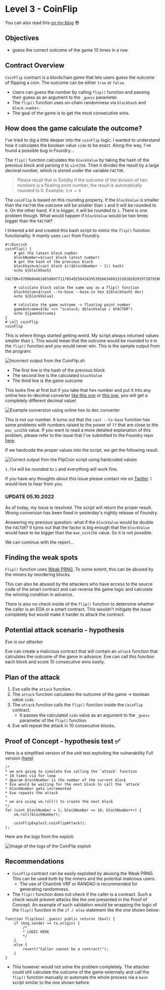 # Level 3 - CoinFlip

You can also read this
[on my blog](https://wizzardhat.com/ethernaut-level-3-coinflip/) 😎

## Objectives

- guess the correct outcome of the game 10 times in a row

## Contract Overview

`CoinFlip` contract is a blockchain game that lets users guess the outcome of
flipping a coin. The outcome can be either `true` or `false`.

- Users can guess the number by calling `flip()` function and passing their
  guess as an argument to the `_guess` parameter.
- The `flip()` function uses on-chain randomness via `blockhash` and
  `block.number`.
- The goal of the game is to get the most consecutive wins.

## How does the game calculate the outcome?

I've tried to dig a little deeper into the `coinFlip` logic. I wanted to
understand how it calculates the boolean value `side` to be exact. Along the
way, I've found a possible bug in Foundry...

The `flip()` function calculates the `blockValue` by taking the hash of the
previous block and parsing it to `uint256`. Then it divides the result by a
large decimal number, which is stored under the variable `FACTOR`.

> Please recall that in Solidity if the outcome of the division of two numbers
> is a floating point number, the result is automatically rounded to 0. Example:
> `3/4 = 0`

The `coinFlip` is based on this rounding property. If the `blockValue` is
smaller than the `FACTOR` the outcome will be smaller than `1` and it will be
rounded to `0`. On the other hand, if it is bigger, it will be rounded to `1`.
There is one problem though. What would happen if `blockValue` would be two
times bigger than the `FACTOR`?

I tinkered a bit and created this bash script to mimic the `flip()` function
functionality. It mainly uses `cast` from Foundry.

```shell
#!/bin/zsh
coinFlip() {
	# get the latest block number
	blockNumber=$(cast block latest number)
	# get the hash of the previous block
	blockhash=$(cast block $(($blockNumber - 1)) hash)
	echo ${blockhash}
	FACTOR=57896044618658097711785492504343953926634992332820282019728792003956564819968

	# calculate block value the same way as a flip() function
	blockValue=$(cast --to-base --base-in hex ${blockhash} dec)
	echo ${blockValue}

	# calculate the game outcome -> floating point number
	gameOutcome=$(bc <<< "scale=3; $blockValue / $FACTOR")
	echo ${gameOutcome}
}
# call coinFlip
coinFlip
```

This is where things started getting weird. My script always returned values
smaller than `1`. This would mean that the outcome would be rounded to `0` in
the `flip()` function and you would never win. This is the sample output from
the program:

![Incorrect output from the CoinFlip.sh](https://github.com/ChmielewskiKamil/ethernaut-foundry/blob/main/img/CoinFlipScript-incorrect-output.png?raw=true)

- The first line is the hash of the previous block
- The second line is the calculated `blockValue`
- The third line is the game outcome

This looks fine at first but if you take that hex number and put it into any
online hex-to-decimal converter
[like this one](https://codebeautify.org/decimal-hex-converter) or
[this one](https://www.rapidtables.com/convert/number/hex-to-decimal.html), you
will get a completely different decimal value!

![Example conversion using online hex to dec converter](https://github.com/ChmielewskiKamil/ethernaut-foundry/blob/main/img/CoinFlip-hex-to-decimal-converter.png?raw=true)

This is not our number. It turns out that the `cast --to-base` function has some
problems with numbers raised to the power of `77` that are close to the
`max_uin256` value. If you want to read a more detailed explanation of this
problem, please refer to the issue that I've submitted to the Foundry repo
[here](https://github.com/foundry-rs/foundry/issues/3432).

If we hardcode the proper values into the script, we get the following result.

![Correct output fron the FlipCoin script using hardcoded values](https://github.com/ChmielewskiKamil/ethernaut-foundry/blob/main/img/CoinFlipScript-hardcoded-values-proper-result.png?raw=true)

`1.754` will be rounded to `1` and everything will work fine.

If you have any thoughts about this issue please contact me on
[Twitter](https://twitter.com/kamilchmielu). I would love to hear from you.

### UPDATE 05.10.2022

As of today, my issue is resolved. The script will return the proper result.
Wrong conversion has been fixed in yesterday's nightly release of Foundry.

Answering my previous question: what if the `blockValue` would be double the
`FACTOR`? It turns out that the factor is big enough that the `blockValue` would
have to be bigger than the `max_uint256` value. So it is not possible.

We can continue with the report...

## Finding the weak spots

`Flip()` function uses
[Weak PRNG](https://github.com/crytic/slither/wiki/Detector-Documentation#weak-prng).
To some extent, this can be abused by the miners by reordering blocks.

This can also be abused by the attackers who have access to the source code of
the smart contract and can reverse the game logic and calculate the winning
condition in advance.

There is also no check inside of the `flip()` function to determine whether the
caller is an EOA or a smart contract. This wouldn't mitigate the issue
completely but would make it harder to attack the contract.

## Potential attack scenario - hypothesis

_Eve is our attacker_

Eve can create a malicious contract that will contain an `attack` function that
calculates the outcome of the game in advance. Eve can call this function each
block and score 10 consecutive wins easily.

## Plan of the attack

1. Eve calls the `attack` function.
2. The `attack` function calculates the outcome of the game -> boolean value
   `side`.
3. The `attack` function calls the `flip()` function inside the `CoinFlip`
   contract.
   - It passes the calculated `side` value as an argument to the `_guess`
     parameter of the `flip()` function.
4. Eve will repeat the attack in 10 consecutive blocks.

## Proof of Concept - hypothesis test ✅

Here is a simplified version of the unit test exploiting the vulnerability Full
version
([here](https://github.com/ChmielewskiKamil/ethernaut-foundry/blob/main/src/levels/03-CoinFlip/CoinFlipExploit.sol))

```solidity
/*
* we are going to simulate Eve calling the `attack` function
* 10 times via for loop
* @param blockNumber is the number of the current block
* Eve would be waiting for the next block to call the `attack`
* blockNumber gets incremented
* Eve repeats the attack
*
* we are using vm.roll() to create the next block
*/
for (uint blockNumber = 1; blockNumber <= 10; blockNumber++) {
	vm.roll(blockNumber);

	coinFlipExploit.coinFlipAttack();
);
```

Here are the logs from the exploit:

![Image of the logs of the CoinFlip exploit](https://github.com/ChmielewskiKamil/ethernaut-foundry/blob/main/img/CoinFlipExploit-logs.png?raw=true)

## Recommendations

- `CoinFlip` contract can be easily exploited by abusing the Weak PRNG. This can
  be used both by the miners and the potential malicious users.
  - The use of Chainlink VRF or RANDAO is recommended for generating randomness.
- The `flip()` function does not check if the caller is a contract. Such a check
  would prevent attacks like the one presented in the Proof of Concept. An
  example of such validation would be wrapping the logic of the `flip()`
  function in the `if / else` statement like the one shown below:

```solidity
function flip(bool _guess) public returns (bool) {
	if (msg.sender == tx.origin) {
		/*
		* LOGIC HERE
		*/
	}
	else {
		revert("Caller cannot be a contract!");
	}
}
```

- This however would not solve the problem completely. The attacker could still
  calculate the outcome of the game externally and call the `flip()` function
  manually or automate the whole process via a `bash` script similar to the one
  shown before.
